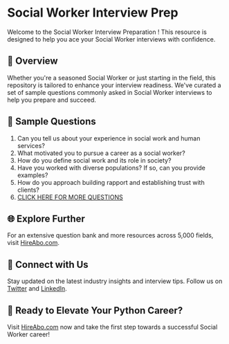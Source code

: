 # Social Worker Interview Prep

Welcome to the Social Worker Interview Preparation ! This resource is designed to help you ace your Social Worker interviews with confidence.

## 🚀 Overview

Whether you're a seasoned Social Worker or just starting in the field, this repository is tailored to enhance your interview readiness. We've curated a set of sample questions commonly asked in Social Worker interviews to help you prepare and succeed.

## 📝 Sample Questions

1. Can you tell us about your experience in social work and human services?
2. What motivated you to pursue a career as a social worker?
3. How do you define social work and its role in society?
4. Have you worked with diverse populations? If so, can you provide examples?
5. How do you approach building rapport and establishing trust with clients?
6. [CLICK HERE FOR MORE QUESTIONS](https://hireabo.com/job/13_0_0/Social%20Worker)

## 🌐 Explore Further

For an extensive question bank and more resources across 5,000 fields, visit [HireAbo.com](https://www.hireabo.com).

## 📱 Connect with Us

Stay updated on the latest industry insights and interview tips. Follow us on [Twitter](https://twitter.com/hireabo) and [LinkedIn](https://www.linkedin.com/in/hire-abo-3609972a8/).

## 🚀 Ready to Elevate Your Python Career?

Visit [HireAbo.com](https://www.hireabo.com) now and take the first step towards a successful Social Worker career!